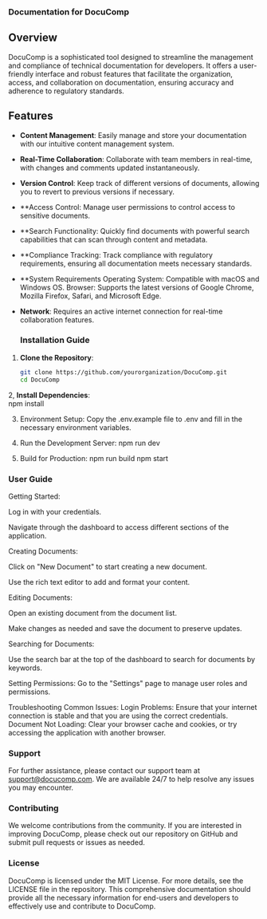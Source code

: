 ### Documentation for DocuComp

## Overview
DocuComp is a sophisticated tool designed to streamline the management and compliance of technical documentation for developers. It offers a user-friendly interface and robust features that facilitate the organization, access, and collaboration on documentation, ensuring accuracy and adherence to regulatory standards.

## Features

- **Content Management**: Easily manage and store your documentation with our intuitive content management system.

- **Real-Time Collaboration**: Collaborate with team members in real-time, with changes and comments updated instantaneously.
  
- **Version Control**: Keep track of different versions of documents, allowing you to revert to previous versions if necessary.

- **Access Control: Manage user permissions to control access to sensitive documents.

- **Search Functionality: Quickly find documents with powerful search capabilities that can scan through content and metadata.

- **Compliance Tracking: Track compliance with regulatory requirements, ensuring all documentation meets necessary standards.

- **System Requirements
Operating System: Compatible with macOS and Windows OS.
Browser: Supports the latest versions of Google Chrome, Mozilla Firefox, Safari, and Microsoft Edge.

- **Network**: Requires an active internet connection for real-time collaboration features.

  ### Installation Guide
1. **Clone the Repository**:
   ```bash
   git clone https://github.com/yourorganization/DocuComp.git
   cd DocuComp
   ```
2,  **Install Dependencies**:  
      npm install

3. Environment Setup:
Copy the .env.example file to .env and fill in the necessary environment variables.

4. Run the Development Server:
   npm run dev

5. Build for Production:
   npm run build
   npm start

### User Guide
Getting Started:

Log in with your credentials.

Navigate through the dashboard to access different sections of the application.

Creating Documents:

Click on "New Document" to start creating a new document.

Use the rich text editor to add and format your content.

Editing Documents:

Open an existing document from the document list.

Make changes as needed and save the document to preserve updates.

Searching for Documents:

Use the search bar at the top of the dashboard to search for documents by keywords.

Setting Permissions: Go to the "Settings" page to manage user roles and permissions.

Troubleshooting
Common Issues:
Login Problems: Ensure that your internet connection is stable and that you are using the correct credentials.
Document Not Loading: Clear your browser cache and cookies, or try accessing the application with another browser.

### Support
For further assistance, please contact our support team at support@docucomp.com. We are available 24/7 to help resolve any issues you may encounter.

### Contributing
We welcome contributions from the community. If you are interested in improving DocuComp, please check out our repository on GitHub and submit pull requests or issues as needed.

### License
DocuComp is licensed under the MIT License. For more details, see the LICENSE file in the repository.
This comprehensive documentation should provide all the necessary information for end-users and developers to effectively use and contribute to DocuComp.

     
